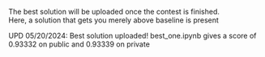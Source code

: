 The best solution will be uploaded once the contest is finished. <br>
Here, a solution that gets you merely above baseline is present

UPD 05/20/2024: Best solution uploaded! best_one.ipynb gives a score of 0.93332 on public and 0.93339 on private
